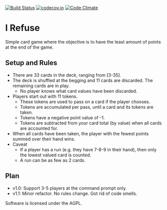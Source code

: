 [![Build Status](https://travis-ci.org/jdelgad/IRefuse.svg?branch=master)](https://travis-ci.org/jdelgad/IRefuse)
[![codecov.io](https://codecov.io/github/jdelgad/IRefuse/coverage.svg?branch=master)](https://codecov.io/github/jdelgad/IRefuse?branch=master)
[![Code Climate](https://codeclimate.com/github/jdelgad/IRefuse/badges/gpa.svg)](https://codeclimate.com/github/jdelgad/IRefuse)

# I Refuse

Simple card game where the objective is to have the least amount of points at the end of the game.

## Setup and Rules
- There are 33 cards in the deck, ranging from \[3-35\].
- The deck is shuffled at the begging and 11 cards are discarded. The remaining cards are in play.
  - No player knows what card values have been discarded.
- Players start out with 11 tokens.
  - These tokens are used to pass on a card if the player chooses.
  - Tokens are accumulated per pass, until a card and its tokens are taken.
  - Tokens have a negative point value of -1.
  - Tokens are subtracted from your card total (by value) when all cards are accounted for.
- When all cards have been taken, the player with the fewest points summed over their hand wins.
- Caveat
  - If a player has a run (e.g. they have 7-8-9 in their hand), then only the lowest valued card is counted.
  - A run can be as few as 2 cards.

## Plan
- v1.0: Support 3-5 players at the command prompt only.
- v1.1: Minor refactor. No rules change. Got rid of code smells.

Software is licensed under the AGPL.
